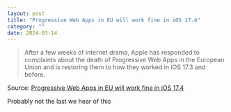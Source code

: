 ```yaml
---
layout: post
title: "Progressive Web Apps in EU will work fine in iOS 17.4"
category: ""
date: 2024-03-14
---
```


>After a few weeks of internet drama, Apple has responded to complaints about the death of Progressive Web Apps in the European Union and is restoring them to how they worked in iOS 17.3 and before. 

Source: [Progressive Web Apps in EU will work fine in iOS 17.4](https://appleinsider.com/articles/24/03/01/apple-reverses-course-on-death-of-progressive-web-apps-in-eu)

Probably not the last we hear of this
